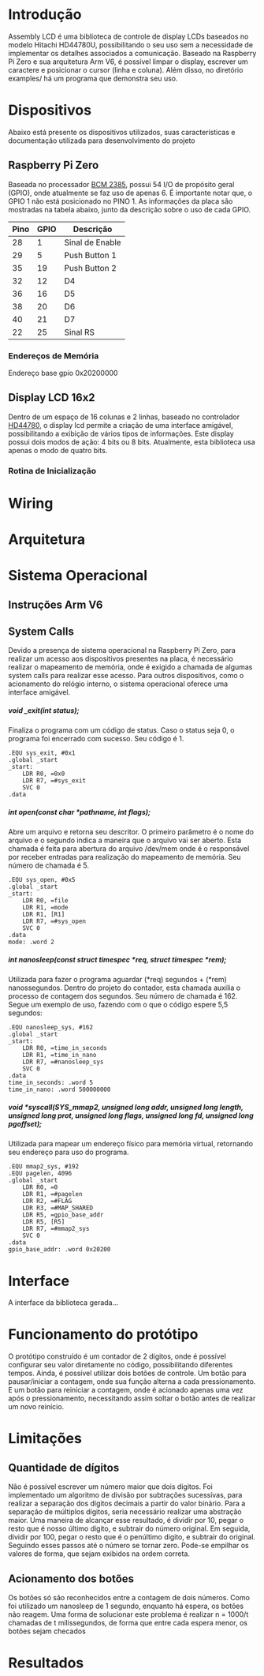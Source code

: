 # Introdução
Assembly LCD é uma biblioteca de controle de display LCDs baseados no modelo Hitachi HD44780U, possibilitando o seu uso sem a necessidade de implementar os detalhes associados a comunicação. Baseado na Raspberry Pi Zero e sua arquitetura Arm V6, é possível limpar o display, escrever um caractere e posicionar o cursor (linha e coluna). Além disso, no diretório examples/ há um programa que demonstra seu uso.

# Dispositivos

Abaixo está presente os dispositivos utilizados, suas características e documentação utilizada para desenvolvimento do projeto

## Raspberry Pi Zero
Baseada no processador [BCM 2385](https://datasheets.raspberrypi.com/bcm2835/bcm2835-peripherals.pdf), possui 54 I/O de propósito geral (GPIO), onde atualmente se faz uso de apenas 6. É importante notar que, o GPIO 1 não está posicionado no PINO 1. As informações da placa são mostradas na tabela abaixo, junto da descrição sobre o uso de cada GPIO.

| Pino | GPIO | Descrição |
| - | - | - |
| 28 | 1 | Sinal de Enable |
| 29 | 5 | Push Button 1 |
| 35 | 19 | Push Button 2 |
| 32 | 12 | D4 |
| 36 | 16 | D5 |
| 38 | 20 | D6 |
| 40 | 21 | D7 |
| 22 | 25 | Sinal RS |
### Endereços de Memória
Endereço base gpio 0x20200000

## Display LCD 16x2
Dentro de um espaço de 16 colunas e 2 linhas, baseado no controlador [HD44780](https://www.sparkfun.com/datasheets/LCD/HD44780.pdf), o display lcd permite a criação de uma interface amigável, possibilitando a exibição de vários tipos de informações. Este display possui dois modos de ação: 4 bits ou 8 bits. Atualmente, esta biblioteca usa apenas o modo de quatro bits.

### Rotina de Inicialização

# Wiring

# Arquitetura



# Sistema Operacional
## Instruções Arm V6
## System Calls

Devido a presença de sistema operacional na Raspberry Pi Zero, para realizar um acesso aos dispositivos presentes na placa, é necessário realizar o mapeamento de memória, onde é exigido a chamada de algumas system calls para realizar esse acesso. Para outros dispositivos, como o acionamento do relógio interno, o sistema operacional oferece uma interface amigável.

##### void _exit(int status);
Finaliza o programa com um código de status. Caso o status seja 0, o programa foi encerrado com sucesso. Seu código é 1.
```
.EQU sys_exit, #0x1
.global _start
_start:
    LDR R0, =0x0
    LDR R7, =#sys_exit
    SVC 0
.data
```

##### int open(const char *pathname, int flags);
Abre um arquivo e retorna seu descritor. O primeiro parâmetro é o nome do arquivo e o segundo indica a maneira que o arquivo vai ser aberto. Esta chamada é feita para abertura do arquivo /dev/mem onde é o responsável por receber entradas para realização do mapeamento de memória.  Seu número de chamada é 5.

```
.EQU sys_open, #0x5
.global _start
_start:
    LDR R0, =file
    LDR R1, =mode
    LDR R1, [R1]
    LDR R7, =#sys_open
    SVC 0
.data
mode: .word 2
```

##### int nanosleep(const struct timespec *req, struct timespec *rem);
Utilizada para fazer o programa aguardar (\*req) segundos + (\*rem) nanossegundos. Dentro do projeto do contador, esta chamada auxilia o processo de contagem dos segundos. Seu número de chamada é 162. Segue um exemplo de uso, fazendo com o que o código espere 5,5 segundos:
```
.EQU nanosleep_sys, #162
.global _start
_start:
    LDR R0, =time_in_seconds
    LDR R1, =time_in_nano
    LDR R7, =#nanosleep_sys
    SVC 0
.data
time_in_seconds: .word 5
time_in_nano: .word 500000000
```
 
##### void *syscall(SYS_mmap2, unsigned long addr, unsigned long length, unsigned long prot, unsigned long flags, unsigned long fd, unsigned long pgoffset);
Utilizada para mapear um endereço físico para memória virtual, retornando seu endereço para uso do programa.
```
.EQU mmap2_sys, #192
.EQU pagelen, 4096
.global _start
    LDR R0, =0
    LDR R1, =#pagelen
    LDR R2, =#FLAG
    LDR R3, =#MAP_SHARED
    LDR R5, =gpio_base_addr
    LDR R5, [R5]
    LDR R7, =#mmap2_sys
    SVC 0
.data
gpio_base_addr: .word 0x20200
```


# Interface 
A interface da biblioteca gerada...

# Funcionamento do protótipo
O protótipo construído é um contador de 2 digitos, onde é possível configurar seu valor diretamente no código, possibilitando diferentes tempos. Ainda, é possível utilizar dois botões de controle. Um botão para pausar/iniciar a contagem, onde sua função alterna a cada pressionamento. E um botão para reiniciar a contagem, onde é acionado apenas uma vez após o pressionamento, necessitando assim soltar o botão antes de realizar um novo reinício.

# Limitações

## Quantidade de dígitos
Não é possível escrever um número maior que dois digitos. Foi implementado um algoritmo de divisão por subtrações sucessívas, para realizar a separação dos dígitos decimais a partir do valor binário. Para a separação de múltiplos dígitos, seria necessário realizar uma abstração maior. Uma maneira de alcançar esse resultado, é dividir por 10, pegar o resto que é nosso último dígito, e subtrair do número original. Em seguida, dividir por 100, pegar o resto que é o penúltimo digito, e subtrair do original. Seguindo esses passos até o número se tornar zero. Pode-se empilhar os valores de forma, que sejam exibidos na ordem correta.

## Acionamento dos botões
Os botões só são reconhecidos entre a contagem de dois números. Como foi utilizado um nanosleep de 1 segundo, enquanto há espera, os botões não reagem. Uma forma de solucionar este problema é realizar n = 1000/t  chamadas de t milissegundos, de forma que entre cada espera menor, os botões sejam checados

# Resultados
